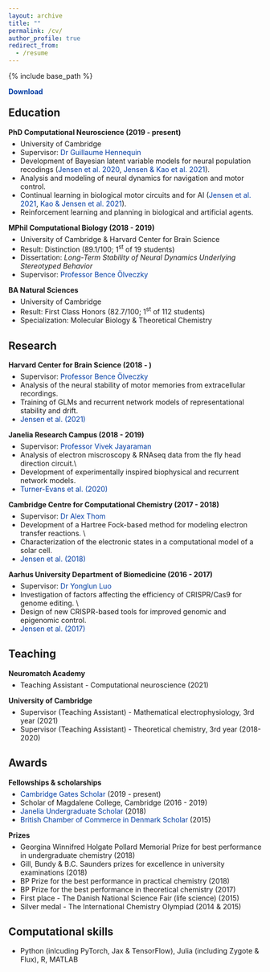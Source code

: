 ```yaml
---
layout: archive
title: ""
permalink: /cv/
author_profile: true
redirect_from:
  - /resume
---
```


{% include base_path %}

<head>
<style>
a.cv:link {
  color: #003CA4;
  background-color: transparent;
  text-decoration: none;
}
a.cv:visited {
  color: #003CA4;
  background-color: transparent;
  text-decoration: none;
}
</style>
</head>

<p style="padding-bottom:-8px; margin-bottom:-8px"> <a style="font-weight:bold" class="cv" href="http://KrisJensen.github.io/files/cv.pdf">Download</a> </p>

## Education

<p style="padding-bottom:-8px; margin-bottom:-8px"> <b>PhD Computational Neuroscience (2019 - present)</b> </p>

- University of Cambridge
- Supervisor: <a class="cv" href="https://https://hennequin-lab.github.io/">Dr Guillaume Hennequin</a>
- Development of Bayesian latent variable models for neural population recodings (<a class="cv" href="https://krisjensen.github.io//files/mgplvm.pdf">Jensen et al. 2020</a>, <a class="cv" href="https://krisjensen.github.io//files/bgpfa.pdf">Jensen & Kao et al. 2021</a>).
- Analysis and modeling of neural dynamics for navigation and motor control.
- Continual learning in biological motor circuits and for AI (<a class="cv" href="https://krisjensen.github.io//files/stability.pdf">Jensen et al. 2021</a>, <a class="cv" href="https://krisjensen.github.io//files/ncl.pdf">Kao & Jensen et al. 2021</a>).
- Reinforcement learning and planning in biological and artificial agents.

<p style="padding-bottom:-8px; margin-bottom:-8px"> <b>MPhil Computational Biology (2018 - 2019)</b> </p>

- University of Cambridge & Harvard Center for Brain Science
- Result: Distinction (89.1/100; 1<sup>st</sup> of 19 students)
- Dissertation: <i>Long-Term Stability of Neural Dynamics Underlying Stereotyped Behavior</i>
- Supervisor: <a class="cv" href="https://olveczkylab.oeb.harvard.edu/">Professor Bence Ölveczky</a>

<p style="padding-bottom:-8px; margin-bottom:-8px"> <b>BA Natural Sciences</b> </p>

- University of Cambridge
- Result: First Class Honors (82.7/100; 1<sup>st</sup> of 112 students)
- Specialization: Molecular Biology & Theoretical Chemistry

## Research

<p style="padding-bottom:-8px; margin-bottom:-8px"> <b>Harvard Center for Brain Science (2018 - )</b> </p>

- Supervisor: <a class="cv" href="https://olveczkylab.oeb.harvard.edu/">Professor Bence Ölveczky</a>
- Analysis of the neural stability of motor memories from extracellular recordings.
- Training of GLMs and recurrent network models of representational stability and drift.
- <a class="cv" href="https://krisjensen.github.io//files/stability.pdf">Jensen et al. (2021)</a>

<p style="padding-bottom:-8px; margin-bottom:-8px"> <b>Janelia Research Campus (2018 - 2019)</b> </p>

- Supervisor: <a class="cv" href="https://www.janelia.org/lab/jayaraman-lab">Professor Vivek Jayaraman</a>
- Analysis of electron miscroscopy \& RNAseq data from the fly head direction circuit.\\
- Development of experimentally inspired biophysical and recurrent network models.
- <a class="cv" href="https://krisjensen.github.io//files/cx.pdf">Turner-Evans et al. (2020)</a>

<p style="padding-bottom:-8px; margin-bottom:-8px"> <b>Cambridge Centre for Computational Chemistry (2017 - 2018)</b> </p>

- Supervisor: <a class="cv" href="https://www.ch.cam.ac.uk/group/thom/dr-alex-thom">Dr Alex Thom</a>
- Development of a Hartree Fock-based method for modeling electron transfer reactions. \\
- Characterization of the electronic states in a computational model of a solar cell.
- <a class="cv" href="https://krisjensen.github.io//files/ET.pdf">Jensen et al. (2018)</a>

<p style="padding-bottom:-8px; margin-bottom:-8px"> <b>Aarhus University Department of Biomedicine (2016 - 2017)</b> </p>

- Supervisor: <a class="cv" href="https://pure.au.dk/portal/en/persons/yonglun-luo(0ede9a3b-a5fc-48be-a214-5c67e5df02db).html">Dr Yonglun Luo</a>
- Investigation of factors affecting the efficiency of CRISPR/Cas9 for genome editing. \\
- Design of new CRISPR-based tools for improved genomic and epigenomic control.
- <a class="cv" href="https://krisjensen.github.io//files/crispr.pdf">Jensen et al. (2017)</a>

## Teaching

<p style="padding-bottom:-8px; margin-bottom:-8px"> <b>Neuromatch Academy </b> </p>

- Teaching Assistant - Computational neuroscience (2021)

<p style="padding-bottom:-8px; margin-bottom:-8px"> <b>University of Cambridge </b> </p>

- Supervisor (Teaching Assistant) - Mathematical electrophysiology, 3rd year (2021)
- Supervisor (Teaching Assistant) - Theoretical chemistry, 3rd year (2018-2020)

## Awards

<p style="padding-bottom:-8px; margin-bottom:-8px"> <b>Fellowships & scholarships</b> </p>

- <a class="cv" href="https://www.gatescambridge.org/members-area/connect/directory/scholar/16672">Cambridge Gates Scholar</a> (2019 - present)
- Scholar of Magdalene College, Cambridge (2016 - 2019)
- <a class="cv" href="https://www.janelia.org/you-janelia/students-postdocs/undergraduate-scholars-program">Janelia Undergraduate Scholar</a> (2018)
- <a class="cv" href="http://www.bccd.dk/?pageid=62&menuid=69&languageid=0">British Chamber of Commerce in Denmark Scholar</a> (2015)

<p style="padding-bottom:-8px; margin-bottom:-8px"> <b>Prizes</b> </p>

- Georgina Winnifred Holgate Pollard Memorial Prize for best performance in undergraduate chemistry (2018)
- Gill, Bundy & B.C. Saunders prizes for excellence in university examinations (2018)
- BP Prize for the best performance in practical chemistry (2018)
- BP Prize for the best performance in theoretical chemistry (2017)
- First place - The Danish National Science Fair (life science) (2015)
- Silver medal - The International Chemistry Olympiad (2014 & 2015)

## Computational skills

- Python (inlcuding PyTorch, Jax & TensorFlow), Julia (including Zygote & Flux), R, MATLAB
